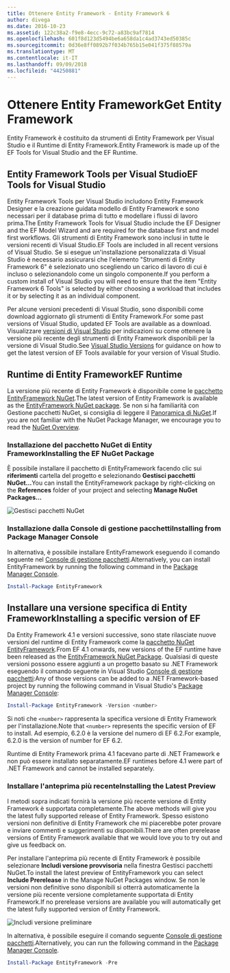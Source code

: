 ```yaml
---
title: Ottenere Entity Framework - Entity Framework 6
author: divega
ms.date: 2016-10-23
ms.assetid: 122c38a2-f9e8-4ecc-9c72-a83bc9af7814
ms.openlocfilehash: 601f8d123d5494be6a658da1c4ad3743ed50385c
ms.sourcegitcommit: 0d36e8ff0892b7f034b765b15e041f375f88579a
ms.translationtype: MT
ms.contentlocale: it-IT
ms.lasthandoff: 09/09/2018
ms.locfileid: "44250881"
---
```

# <a name="get-entity-framework"></a><span data-ttu-id="23164-102">Ottenere Entity Framework</span><span class="sxs-lookup"><span data-stu-id="23164-102">Get Entity Framework</span></span>
<span data-ttu-id="23164-103">Entity Framework è costituito da strumenti di Entity Framework per Visual Studio e il Runtime di Entity Framework.</span><span class="sxs-lookup"><span data-stu-id="23164-103">Entity Framework is made up of the EF Tools for Visual Studio and the EF Runtime.</span></span>

## <a name="ef-tools-for-visual-studio"></a><span data-ttu-id="23164-104">Entity Framework Tools per Visual Studio</span><span class="sxs-lookup"><span data-stu-id="23164-104">EF Tools for Visual Studio</span></span>

<span data-ttu-id="23164-105">Entity Framework Tools per Visual Studio includono Entity Framework Designer e la creazione guidata modello di Entity Framework e sono necessari per il database prima di tutto e modellare i flussi di lavoro prima.</span><span class="sxs-lookup"><span data-stu-id="23164-105">The Entity Framework Tools for Visual Studio include the EF Designer and the EF Model Wizard and are required for the database first and model first workflows.</span></span> <span data-ttu-id="23164-106">Gli strumenti di Entity Framework sono inclusi in tutte le versioni recenti di Visual Studio.</span><span class="sxs-lookup"><span data-stu-id="23164-106">EF Tools are included in all recent versions of Visual Studio.</span></span> <span data-ttu-id="23164-107">Se si esegue un'installazione personalizzata di Visual Studio è necessario assicurarsi che l'elemento "Strumenti di Entity Framework 6" è selezionato uno scegliendo un carico di lavoro di cui è incluso o selezionandolo come un singolo componente.</span><span class="sxs-lookup"><span data-stu-id="23164-107">If you perform a custom install of Visual Studio you will need to ensure that the item "Entity Framework 6 Tools" is selected by either choosing a workload that includes it or by selecting it as an individual component.</span></span>

<span data-ttu-id="23164-108">Per alcune versioni precedenti di Visual Studio, sono disponibili come download aggiornato gli strumenti di Entity Framework.</span><span class="sxs-lookup"><span data-stu-id="23164-108">For some past versions of Visual Studio, updated EF Tools are available as a download.</span></span> <span data-ttu-id="23164-109">Visualizzare [versioni di Visual Studio](~/ef6/what-is-new/visual-studio.md) per indicazioni su come ottenere la versione più recente degli strumenti di Entity Framework disponibili per la versione di Visual Studio.</span><span class="sxs-lookup"><span data-stu-id="23164-109">See [Visual Studio Versions](~/ef6/what-is-new/visual-studio.md) for guidance on how to get the latest version of EF Tools available for your version of Visual Studio.</span></span>

## <a name="ef-runtime"></a><span data-ttu-id="23164-110">Runtime di Entity Framework</span><span class="sxs-lookup"><span data-stu-id="23164-110">EF Runtime</span></span>

<span data-ttu-id="23164-111">La versione più recente di Entity Framework è disponibile come le [pacchetto EntityFramework NuGet](http://nuget.org/packages/EntityFramework/).</span><span class="sxs-lookup"><span data-stu-id="23164-111">The latest version of Entity Framework is available as the [EntityFramework NuGet package](http://nuget.org/packages/EntityFramework/).</span></span> <span data-ttu-id="23164-112">Se non si ha familiarità con Gestione pacchetti NuGet, si consiglia di leggere il [Panoramica di NuGet](https://docs.microsoft.com/nuget/consume-packages/overview-and-workflow).</span><span class="sxs-lookup"><span data-stu-id="23164-112">If you are not familiar with the NuGet Package Manager, we encourage you to read the [NuGet Overview](https://docs.microsoft.com/nuget/consume-packages/overview-and-workflow).</span></span>

### <a name="installing-the-ef-nuget-package"></a><span data-ttu-id="23164-113">Installazione del pacchetto NuGet di Entity Framework</span><span class="sxs-lookup"><span data-stu-id="23164-113">Installing the EF NuGet Package</span></span>

<span data-ttu-id="23164-114">È possibile installare il pacchetto di EntityFramework facendo clic sui **riferimenti** cartella del progetto e selezionando **Gestisci pacchetti NuGet...**</span><span class="sxs-lookup"><span data-stu-id="23164-114">You can install the EntityFramework package by right-clicking on the **References** folder of your project and selecting **Manage NuGet Packages…**</span></span>

![Gestisci pacchetti NuGet](~/ef6/media/managenugetpackages.png)

### <a name="installing-from-package-manager-console"></a><span data-ttu-id="23164-116">Installazione dalla Console di gestione pacchetti</span><span class="sxs-lookup"><span data-stu-id="23164-116">Installing from Package Manager Console</span></span>

<span data-ttu-id="23164-117">In alternativa, è possibile installare EntityFramework eseguendo il comando seguente nel [Console di gestione pacchetti](http://docs.nuget.org/docs/start-here/using-the-package-manager-console).</span><span class="sxs-lookup"><span data-stu-id="23164-117">Alternatively, you can install EntityFramework by running the following command in the [Package Manager Console](http://docs.nuget.org/docs/start-here/using-the-package-manager-console).</span></span>

``` powershell
Install-Package EntityFramework
```

## <a name="installing-a-specific-version-of-ef"></a><span data-ttu-id="23164-118">Installare una versione specifica di Entity Framework</span><span class="sxs-lookup"><span data-stu-id="23164-118">Installing a specific version of EF</span></span>

<span data-ttu-id="23164-119">Da Entity Framework 4.1 e versioni successive, sono state rilasciate nuove versioni del runtime di Entity Framework come la [pacchetto NuGet EntityFramework](https://www.nuget.org/packages/EntityFramework/).</span><span class="sxs-lookup"><span data-stu-id="23164-119">From EF 4.1 onwards, new versions of the EF runtime have been released as the [EntityFramework NuGet Package](https://www.nuget.org/packages/EntityFramework/).</span></span> <span data-ttu-id="23164-120">Qualsiasi di queste versioni possono essere aggiunti a un progetto basato su .NET Framework eseguendo il comando seguente in Visual Studio [Console di gestione pacchetti](http://docs.nuget.org/docs/start-here/using-the-package-manager-console):</span><span class="sxs-lookup"><span data-stu-id="23164-120">Any of those versions can be added to a .NET Framework-based project by running the following command in Visual Studio's [Package Manager Console](http://docs.nuget.org/docs/start-here/using-the-package-manager-console):</span></span>

``` powershell
Install-Package EntityFramework -Version <number>
```

<span data-ttu-id="23164-121">Si noti che `<number>` rappresenta la specifica versione di Entity Framework per l'installazione.</span><span class="sxs-lookup"><span data-stu-id="23164-121">Note that `<number>` represents the specific version of EF to install.</span></span> <span data-ttu-id="23164-122">Ad esempio, 6.2.0 è la versione del numero di EF 6.2.</span><span class="sxs-lookup"><span data-stu-id="23164-122">For example, 6.2.0 is the version of number for EF 6.2.</span></span>   

<span data-ttu-id="23164-123">Runtime di Entity Framework prima 4.1 facevano parte di .NET Framework e non può essere installato separatamente.</span><span class="sxs-lookup"><span data-stu-id="23164-123">EF runtimes before 4.1 were part of .NET Framework and cannot be installed separately.</span></span>

### <a name="installing-the-latest-preview"></a><span data-ttu-id="23164-124">Installare l'anteprima più recente</span><span class="sxs-lookup"><span data-stu-id="23164-124">Installing the Latest Preview</span></span>

<span data-ttu-id="23164-125">I metodi sopra indicati fornirà la versione più recente versione di Entity Framework è supportata completamente.</span><span class="sxs-lookup"><span data-stu-id="23164-125">The above methods will give you the latest fully supported release of Entity Framework.</span></span> <span data-ttu-id="23164-126">Spesso esistono versioni non definitive di Entity Framework che mi piacerebbe poter provare e inviare commenti e suggerimenti su disponibili.</span><span class="sxs-lookup"><span data-stu-id="23164-126">There are often prerelease versions of Entity Framework available that we would love you to try out and give us feedback on.</span></span>

<span data-ttu-id="23164-127">Per installare l'anteprima più recente di Entity Framework è possibile selezionare **Includi versione provvisoria** nella finestra Gestisci pacchetti NuGet.</span><span class="sxs-lookup"><span data-stu-id="23164-127">To install the latest preview of EntityFramework you can select **Include Prerelease** in the Manage NuGet Packages window.</span></span> <span data-ttu-id="23164-128">Se non le versioni non definitive sono disponibili si otterrà automaticamente la versione più recente versione completamente supportata di Entity Framework.</span><span class="sxs-lookup"><span data-stu-id="23164-128">If no prerelease versions are available you will automatically get the latest fully supported version of Entity Framework.</span></span>

![Includi versione preliminare](~/ef6/media/includeprerelease.png)

<span data-ttu-id="23164-130">In alternativa, è possibile eseguire il comando seguente [Console di gestione pacchetti](http://docs.nuget.org/docs/start-here/using-the-package-manager-console).</span><span class="sxs-lookup"><span data-stu-id="23164-130">Alternatively, you can run the following command in the [Package Manager Console](http://docs.nuget.org/docs/start-here/using-the-package-manager-console).</span></span>

``` powershell
Install-Package EntityFramework -Pre
```
